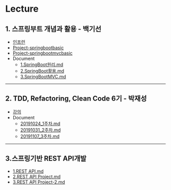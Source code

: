 # Lecture

## 1. 스프링부트 개념과 활용 - 백기선

- [인프런](https://www.inflearn.com/course/%EC%8A%A4%ED%94%84%EB%A7%81%EB%B6%80%ED%8A%B8/dashboard)
- [Project-springbootbasic](https://github.com/byungkyu-ju/lecture/tree/master/springbootbasic)
- [Project-springbootmvcbasic](https://github.com/byungkyu-ju/lecture/tree/master/springbootmvcbasic)
- Document
  - [1.SpringBoot원리.md](https://github.com/byungkyu-ju/garage/blob/master/lecture/%EC%8A%A4%ED%94%84%EB%A7%81%20%EB%B6%80%ED%8A%B8%20%EA%B0%9C%EB%85%90%EA%B3%BC%20%ED%99%9C%EC%9A%A9/1.SpringBoot%EC%9B%90%EB%A6%AC.md)
  - [2.SpringBoot활용.md](https://github.com/byungkyu-ju/garage/blob/master/lecture/%EC%8A%A4%ED%94%84%EB%A7%81%20%EB%B6%80%ED%8A%B8%20%EA%B0%9C%EB%85%90%EA%B3%BC%20%ED%99%9C%EC%9A%A9/2.SpringBoot%ED%99%9C%EC%9A%A9.md)
  - [3.SpringBootMVC.md](https://github.com/byungkyu-ju/garage/blob/master/lecture/%EC%8A%A4%ED%94%84%EB%A7%81%20%EB%B6%80%ED%8A%B8%20%EA%B0%9C%EB%85%90%EA%B3%BC%20%ED%99%9C%EC%9A%A9/3.SpringBootMVC.md)

----

## 2. TDD, Refactoring, Clean Code 6기 - 박재성

- [강의](https://edu.nextstep.camp/c/8fWRxNWU/)
- Document
  - [20191024_1주차.md](https://github.com/byungkyu-ju/garage/blob/master/lecture/TDD_CC_Refactoring/20191124_1%EC%A3%BC%EC%B0%A8.md)
  - [20191031_2주차.md](https://github.com/byungkyu-ju/garage/blob/master/lecture/TDD_CC_Refactoring/20191131_2%EC%A3%BC%EC%B0%A8.md)
  - [20191107_3주차.md](https://github.com/byungkyu-ju/garage/blob/master/lecture/tdd_cc_refactoring/20191107_3%EC%A3%BC%EC%B0%A8.md)
  
----


## 3.스프링기반 REST API개발

- [1.REST API.md](https://github.com/byungkyu-ju/garage/blob/master/lecture/%EC%8A%A4%ED%94%84%EB%A7%81%EA%B8%B0%EB%B0%98%20REST%20API%EA%B0%9C%EB%B0%9C/1.REST%20API.md)
- [2.REST API Project.md](https://github.com/byungkyu-ju/garage/blob/master/lecture/%EC%8A%A4%ED%94%84%EB%A7%81%EA%B8%B0%EB%B0%98%20REST%20API%EA%B0%9C%EB%B0%9C/2.REST%20API%20Project.md)
- [3.REST API Project-2.md](https://github.com/byungkyu-ju/garage/blob/master/lecture/%EC%8A%A4%ED%94%84%EB%A7%81%EA%B8%B0%EB%B0%98%20REST%20API%EA%B0%9C%EB%B0%9C/2.REST%20API%20Project.md)  